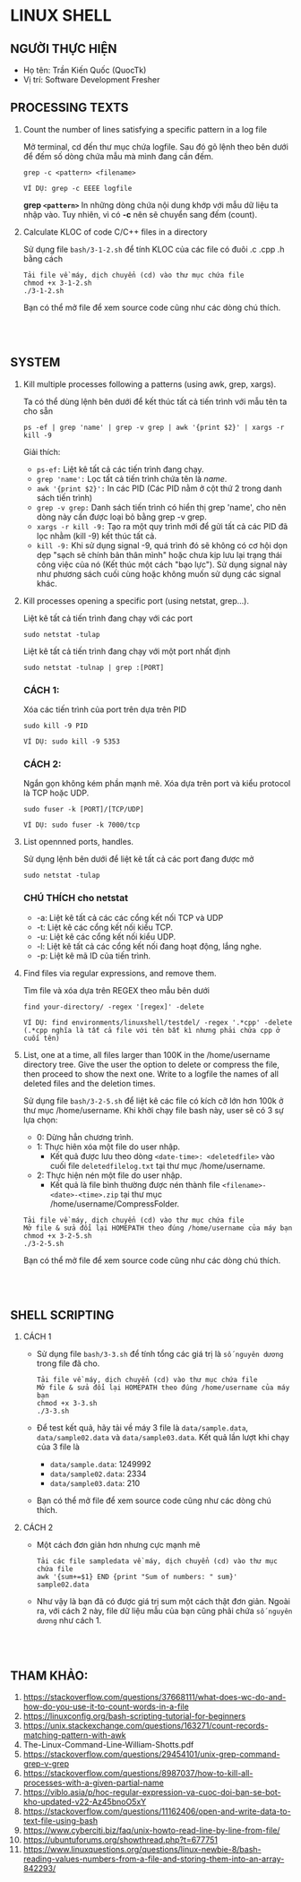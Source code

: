 # LINUX SHELL

## NGƯỜI THỰC HIỆN

* Họ tên: Trần Kiến Quốc (QuocTk)
* Vị trí: Software Development Fresher

## PROCESSING TEXTS

1. Count the number of lines satisfying a specific pattern in a log file

    Mở terminal, cd đến thư mục chứa logfile. Sau đó gõ lệnh theo bên dưới để đếm số dòng chứa mẫu mà mình đang cần đếm.
    ```
    grep -c <pattern> <filename> 

    VÍ DỤ: grep -c EEEE logfile
    ```

    **grep `<pattern>`** In những dòng chứa nội dung khớp với mẫu dữ liệu ta nhập vào. Tuy nhiên, vì có **-c** nên sẽ chuyển sang đếm (count).

2. Calculate KLOC of code C/C++ files in a directory

    Sử dụng file `bash/3-1-2.sh` để tính KLOC của các file có đuôi .c .cpp .h bằng cách
    ```
    Tải file về máy, dịch chuyển (cd) vào thư mục chứa file
    chmod +x 3-1-2.sh
    ./3-1-2.sh
    ```
    
    Bạn có thể mở file để xem source code cũng như các dòng chú thích.

<br/><br/>

## SYSTEM

1. Kill multiple processes following a patterns (using awk, grep, xargs).
   
    Ta có thể dùng lệnh bên dưới để kết thúc tất cả tiến trình với mẫu tên ta cho sẵn
    ```
    ps -ef | grep 'name' | grep -v grep | awk '{print $2}' | xargs -r kill -9
    ```

    Giải thích: 
     * `ps-ef:` Liệt kê tất cả các tiến trình đang chạy.
     * `grep 'name':` Lọc tất cả tiến trình chứa tên là *name*.
     * `awk '{print $2}':` In các PID (Các PID nằm ở cột thứ 2 trong danh sách tiến trình)
     * `grep -v grep:` Danh sách tiến trình có hiển thị grep 'name', cho nên dòng này cần được loại bỏ bằng grep -v grep.
     * `xargs -r kill -9:` Tạo ra một quy trình mới để gửi tất cả các PID đã lọc nhằm (kill -9) kết thúc tất cả.
     * `kill -9:` Khi sử dụng signal -9, quá trình đó sẽ không có cơ hội dọn dẹp "sạch sẽ chính bản thân mình" hoặc chưa kịp lưu lại trạng thái công việc của nó (Kết thúc một cách "bạo lực"). Sử dụng signal này như phương sách cuối cùng hoặc không muốn sử dụng các signal khác. 

2. Kill processes opening a specific port (using netstat, grep...).

    Liệt kê tất cả tiến trình đang chạy với các port
    ```
    sudo netstat -tulap
    ```

    Liệt kê tất cả tiến trình đang chạy với một port nhất định
    ```
    sudo netstat -tulnap | grep :[PORT]
    ```

    ### CÁCH 1:

    Xóa các tiến trình của port trên dựa trên PID
    ```
    sudo kill -9 PID

    VÍ DỤ: sudo kill -9 5353
    ```

    ### CÁCH 2:

    Ngắn gọn không kém phần mạnh mẽ. Xóa dựa trên port và kiểu protocol là TCP hoặc UDP.
    ```
    sudo fuser -k [PORT]/[TCP/UDP]

    VÍ DỤ: sudo fuser -k 7000/tcp
    ```

3. List opennned ports, handles.

    Sử dụng lệnh bên dưới để liệt kê tất cả các port đang được mở
    ```
    sudo netstat -tulap
    ```

    ### CHÚ THÍCH cho netstat

    * -a: Liệt kê tất cả các các cổng kết nối TCP và UDP
    * -t: Liệt kê các cổng kết nối kiểu TCP.
    * -u: Liệt kê các cổng kết nối kiểu UDP.
    * -l: Liệt kê tất cả các cổng kết nối đang hoạt động, lắng nghe.
    * -p: Liệt kê mã ID của tiến trình.

4. Find files via regular expressions, and remove them.

    Tìm file và xóa dựa trên REGEX theo mẫu bên dưới
    ```
    find your-directory/ -regex '[regex]' -delete

    VÍ DỤ: find environments/linuxshell/testdel/ -regex '.*cpp' -delete
    (.*cpp nghĩa là tất cả file với tên bất kì nhưng phải chứa cpp ở cuối tên)
    ```

5. List, one at a time, all files larger than 100K in the /home/username directory tree. Give the user the option to delete or compress the file, then proceed to show the next one. Write to a logfile the names of all deleted files and the deletion times.

    Sử dụng file `bash/3-2-5.sh` để liệt kê các file có kích cỡ lớn hơn 100k ở thư mục /home/username. Khi khởi chạy file bash này, user sẽ có 3 sự lựa chọn:
    * 0: Dừng hẳn chương trình.
    * 1: Thực hiên xóa một file do user nhập.
      * Kết quả được lưu theo dòng `<date-time>: <deletedfile>` vào cuối file `deletedfilelog.txt` tại thư mục /home/username.
    * 2: Thực hiện nén một file do user nhập.
      * Kết quả là file bình thường được nén thành file `<filename>-<date>-<time>.zip` tại thư mục /home/username/CompressFolder.

    ```
    Tải file về máy, dịch chuyển (cd) vào thư mục chứa file
    Mở file & sửa đổi lại HOMEPATH theo đúng /home/username của máy bạn
    chmod +x 3-2-5.sh
    ./3-2-5.sh
    ```
    
    Bạn có thể mở file để xem source code cũng như các dòng chú thích.

<br/><br/>

## SHELL SCRIPTING

1. CÁCH 1
    * Sử dụng file `bash/3-3.sh` để tính tổng các giá trị là `số nguyên dương` trong file đã cho. 
        ```
        Tải file về máy, dịch chuyển (cd) vào thư mục chứa file
        Mở file & sửa đổi lại HOMEPATH theo đúng /home/username của máy bạn
        chmod +x 3-3.sh
        ./3-3.sh
        ```

    * Để test kết quả, hãy tải về máy 3 file là `data/sample.data`, `data/sample02.data` và `data/sample03.data`. Kết quả lần lượt khi chạy của 3 file là
      * `data/sample.data`: 1249992
      * `data/sample02.data`: 2334
      * `data/sample03.data`: 210

    * Bạn có thể mở file để xem source code cũng như các dòng chú thích.

2. CÁCH 2
   * Một cách đơn giản hơn nhưng cực mạnh mẽ
        ```
        Tải các file sampledata về máy, dịch chuyển (cd) vào thư mục chứa file
        awk '{sum+=$1} END {print "Sum of numbers: " sum}' sample02.data
        ```
   * Như vậy là bạn đã có được giá trị sum một cách thật đơn giản. Ngoài ra, với cách 2 này, file dữ liệu mẫu của bạn cũng phải chứa `số nguyên dương` như cách 1.

<br/><br/>

## THAM KHẢO:

1. https://stackoverflow.com/questions/37668111/what-does-wc-do-and-how-do-you-use-it-to-count-words-in-a-file
2. https://linuxconfig.org/bash-scripting-tutorial-for-beginners
3. https://unix.stackexchange.com/questions/163271/count-records-matching-pattern-with-awk
4. The-Linux-Command-Line-William-Shotts.pdf
5. https://stackoverflow.com/questions/29454101/unix-grep-command-grep-v-grep
6. https://stackoverflow.com/questions/8987037/how-to-kill-all-processes-with-a-given-partial-name
7. https://viblo.asia/p/hoc-regular-expression-va-cuoc-doi-ban-se-bot-kho-updated-v22-Az45bnoO5xY
8. https://stackoverflow.com/questions/11162406/open-and-write-data-to-text-file-using-bash
9. https://www.cyberciti.biz/faq/unix-howto-read-line-by-line-from-file/
10. https://ubuntuforums.org/showthread.php?t=677751
11. https://www.linuxquestions.org/questions/linux-newbie-8/bash-reading-values-numbers-from-a-file-and-storing-them-into-an-array-842293/